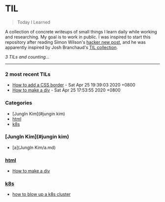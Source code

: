 # TIL
> Today I Learned

A collection of concrete writeups of small things I learn daily while working
and researching. My goal is to work in public. I was inspired to start this
repository after reading Simon Wilson's [hacker new post][1], and he was
apparently inspired by Josh Branchaud's [TIL collection][2].

_3 TILs and counting..._

---

### 2 most recent TILs

- [How to add a CSS border](css/how-to-add-a-border.md) - Sat Apr 25 19:39:03 2020 +0800
- [How to make a div](html/how-to-make-a-div.md) - Sat Apr 25 17:53:55 2020 +0800

### Categories

- [JungIn Kim](#jungin kim)
- [html](#html)
- [k8s](#k8s)

### [JungIn Kim](#jungin kim)
- [a](JungIn Kim/a.md)

### [html](#html)
- [How to make a div](html/how-to-make-a-div.md)

### [k8s](#k8s)
- [how to blow up a k8s cluster](k8s/how-to-blow-up-a-cluster.md)

[1]: https://simonwillison.net/2020/Apr/20/self-rewriting-readme/
[2]: https://github.com/jbranchaud/til
